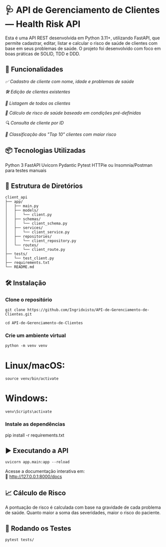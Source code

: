 # **🩺 API de Gerenciamento de Clientes — Health Risk API**
Esta é uma API REST desenvolvida em Python 3.11+, utilizando FastAPI, que permite cadastrar, editar, listar e calcular o risco de saúde de clientes com base em seus problemas de saúde. O projeto foi desenvolvido com foco em boas práticas de SOLID, TDD e DDD.

## **🚀 Funcionalidades**
*✅ Cadastro de cliente com nome, idade e problemas de saúde*

*🛠️ Edição de clientes existentes*

*📄 Listagem de todos os clientes*

*🧠 Cálculo de risco de saúde baseado em condições pré-definidas*

*🔍 Consulta de cliente por ID*

*🔬 Classificação dos "Top 10" clientes com maior risco*

## **📦 Tecnologias Utilizadas**
Python 3
FastAPI
Uvicorn
Pydantic
Pytest
HTTPie ou Insomnia/Postman para testes manuais

## **📁 Estrutura de Diretórios**
```   
client_api
├── app/
│   ├── main.py
│   ├── models/
│   │   └── client.py
│   ├── schemas/
│   │   └── client_schema.py
│   ├── services/
│   │   └── client_service.py
│   ├── repositories/
│   │   └── client_repository.py
│   └── routes/
│       └── client_route.py
├── tests/
│   └── test_client.py
├── requirements.txt
└── README.md
```   

## **🛠️ Instalação**   
### Clone o repositório
```
git clone https://github.com/Ingridxisto/API-de-Gerenciamento-de-Clientes.git
```
```
cd API-de-Gerenciamento-de-Clientes

```

### Crie um ambiente virtual
```
python -m venv venv
```
# Linux/macOS:
```
source venv/bin/activate
```
# Windows:
```
venv\Scripts\activate
```

### Instale as dependências
pip install -r requirements.txt

## **▶️ Executando a API**
```   
uvicorn app.main:app --reload
```  
Acesse a documentação interativa em:  
📄 http://127.0.0.1:8000/docs

## **📈 Cálculo de Risco**
A pontuação de risco é calculada com base na gravidade de cada problema de saúde.
Quanto maior a soma das severidades, maior o risco do paciente.

## **🧪 Rodando os Testes**
```  
pytest tests/
``` 
